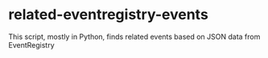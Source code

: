 # related-eventregistry-events
This script, mostly in Python, finds related events based on JSON data from EventRegistry
